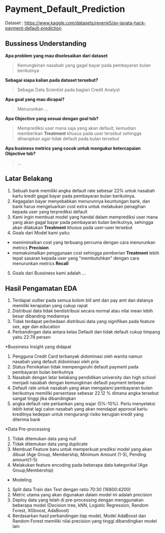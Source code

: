 # Payment_Default_Prediction

Dataset : https://www.kaggle.com/datasets/reverie5/av-janata-hack-payment-default-prediction

## Bussiness Understanding

**Apa problem yang mau diselesaikan dari dataset**
> Kemungkinan nasabah yang gagal bayar pada pembayaran bulan berikutnya

**Sebagai siapa kalian pada dataset tersebut?**
> Sebagai Data Scientist pada bagian Credit Analyst

**Apa goal yang mau dicapai?**
> Menurunkan ...

**Apa Objective yang sesuai dengan goal tsb?**
> Memprediksi user mana saja yang akan default, kemudian memberikan **Treatment** khusus pada user tersebut sehingga diharapkan agar tidak default pada bulan tersebut

**Apa business metrics yang cocok untuk mengukur ketercapaian Objective tsb?**
> ...

## Latar Belakang
1.  Sebuah bank memiliki angka default rate sebesar 22%  untuk nasabah kartu kredit gagal bayar pada pembayaran bulan berikutnya.
2.  Kegagalan bayar menyebabkan menurunnya keuntungan bank, dan bank harus mengeluarkan cost extra untuk melakukan penagihan kepada user yang terprediksi default
3.  Kami ingin membuat model yang handal dalam memprediksi user mana yang akan gagal bayar pada pembayaran bulan berikutnya, sehingga akan dilakukan **Treatment** khusus pada user-user tersebut
4.  Goals dari Model kami yaitu: 
- meminimalkan cost yang terbuang percuma dengan cara menurunkan metrics **Precision**
- memaksimalkan penggunaan cost sehingga pemberian **Treatment** lebih tepat sasaran kepada user yang "membutuhkan" dengan cara menurunkan metrics **Recall**
5.  Goals dari Bussiness kami adalah ...

## Hasil Pengamatan EDA
1. Terdapat outlier pada semua kolom bill amt dan pay amt dan datanya memiliki kerapatan yang cukup rapat
2. Distribusi data tidak berdistribusi secara normal atau nilai mean lebih besar dibanding mediannya
3. Tidak terdapat perbedaan distribusi data yang signifikan pada feature sex, age dan education
4. Perbandingan data antara kelas Default dan tidak default cukup timpang yaitu 22:78 persen

*Bussiness Insight yang didapat
1. Pengguna Credit Card terbanyak didominasi oleh wanita namun nasabah yang default didominasi oleh pria
2. Status Pernikahan tidak mempengaruhi default payment pada pembayaran bulan berikutnya
3. Nasabah dengan latar belakang pendidikan university dan high school menjadi nasabah dengan kemungkinan default payment terbesar
4. Default rate untuk nasabah yang akan mengalami pembayaran bulan berikutnya memiliki persentase sebesar 22.12 % dimana angka tersebut sangat tinggi jika dibandingkan
5. angka default rate perbankan yang wajar (5%-10%). Perlu menyeleksi lebih ketat lagi calon nasabah yang akan mendapat approval kartu kreditnya kedepan untuk mengurangi risiko kerugian kredit yang diterima bank

*Data Pre-processing
1. Tidak ditemukan data yang null
2. Tidak ditemukan data yang duplicate
3. Membuat Feature baru untuk memperkuat prediksi model yang akan dibuat (Age Group, Membership, Minimum Amount (1-5), Pending amount(1-5)
4. Melakukan feature encoding pada beberapa data kategorikal (Age Group,Membership)

* Modeling
1. Split data Train dan Test dengan ratio 70:30 (16800:4200)
2. Metric utama yang akan digunakan dalam model ini adalah precision
3. Deploy data yang telah di pre-processing dengan menggunakan beberapa model (Decision tree, kNN, Logistic Regression, Random Forest, XGboost, AdaBoost)
4. Berdasarkan hasil perbandingan tiap model, Model AdaBoost dan Random Forest memiliki nilai precision yang tinggi dibandingkan model lain






















